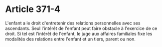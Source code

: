 # Article 371-4

L'enfant a le droit d'entretenir des relations personnelles avec ses ascendants. Seul l'intérêt de l'enfant peut faire obstacle à l'exercice de ce droit.   Si tel est l'intérêt de l'enfant, le juge aux affaires familiales fixe les modalités des relations entre l'enfant et un tiers, parent ou non.